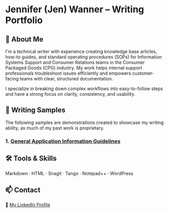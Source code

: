 # Jennifer (Jen) Wanner – Writing Portfolio

## 👋 About Me

I'm a technical writer with experience creating knowledge base articles, how-to guides, and standard operating procedures (SOPs) for Information Systems Support and Consumer Relations teams in the Consumer Packaged Goods (CPG) industry. My work helps internal support professionals troubleshoot issues efficiently and empowers customer-facing teams with clear, structured documentation.

I specialize in breaking down complex workflows into easy-to-follow steps and have a strong focus on clarity, consistency, and usability.

## 📘 Writing Samples
The following samples are demonstrations created to showcase my writing ability, as much of my past work is proprietary.

### 1. [General Application Information Guidelines](https://github.com/Art-basement/writing-portfolio/wiki/Guide-to-'General-Application-Information%22-Knowledge-Articles)


## 🛠 Tools & Skills
Markdown · HTML · Snagit · Tango · Notepad++ · WordPress

## 📫 Contact
🔗 [My LinkedIn Profile](https://www.linkedin.com/in/jennifer-a-wanner/)
